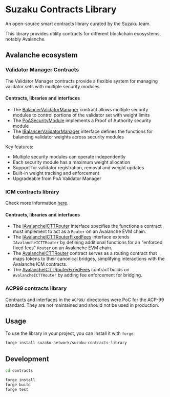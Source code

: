 # Suzaku Contracts Library

An open-source smart contracts library curated by the Suzaku team.

This library provides utility contracts for different blockchain ecosystems, notably Avalanche.

## Avalanche ecosystem

### Validator Manager Contracts

The Validator Manager contracts provide a flexible system for managing validator sets with multiple security modules.

#### Contracts, libraries and interfaces

- The [BalancerValidatorManager](src/contracts/ValidatorManager/BalancerValidatorManager.sol) contract allows multiple security modules to control portions of the validator set with weight limits
- The [PoASecurityModule](src/contracts/ValidatorManager/SecurityModule/PoASecurityModule.sol) implements a Proof of Authority security module
- The [IBalancerValidatorManager](src/interfaces/ValidatorManager/IBalancerValidatorManager.sol) interface defines the functions for balancing validator weights across security modules

Key features:

- Multiple security modules can operate independently
- Each security module has a maximum weight allocation
- Support for validator registration, removal and weight updates
- Built-in weight tracking and enforcement
- Upgradeable from PoA Validator Manager

### ICM contracts library

Check more information [here](src/contracts/ICM/).

#### Contracts, libraries and interfaces

- The [IAvalancheICTTRouter](src/interfaces/ICM/IAvalancheICTTRouter.sol) interface specifies the functions a contract must implement to act as a `Router` on an Avalanche EVM chain.
- The [IAvalancheICTTRouterFixedFees](src/interfaces/ICM/IAvalancheICTTRouterFixedFees.sol) interface extends `IAvalancheICTTRouter` by defining additional functions for an "enforced fixed fees" `Router` on an Avalanche EVM chain.
- The [AvalancheICTTRouter](src/contracts/ICM/AvalancheICTTRouter.sol) contract serves as a routing contract that maps tokens to their canonical bridges, simplifying interactions with the Avalanche ICM contracts.
- The [AvalancheICTTRouterFixedFees](src/contracts/ICM/AvalancheICTTRouterFixedFees.sol) contract builds on `AvalancheICTTRouter` by adding fee enforcement for bridging.

### ACP99 contracts library

Contracts and interfaces in the `ACP99/` directories were PoC for the ACP-99 standard. They are not maintained and should not be used in production.

## Usage

To use the library in your project, you can install it with `forge`:

```bash
forge install suzaku-network/suzaku-contracts-library
```

## Development

```bash
cd contracts

forge install
forge build
forge test
```
